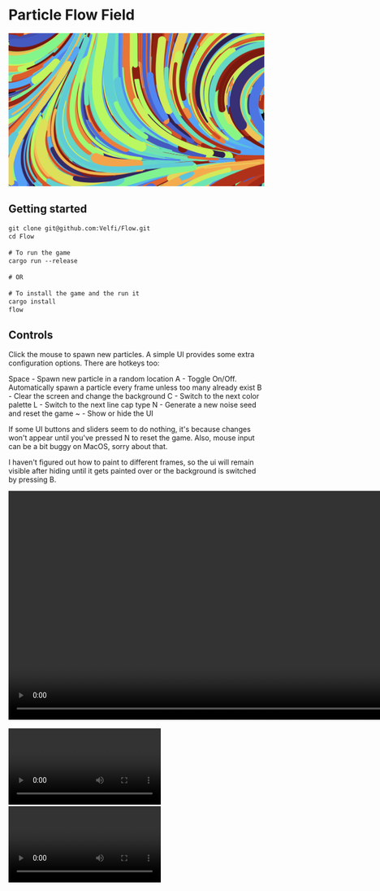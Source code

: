 # Particle Flow Field

![A rainbow-colored flow field][preview]

## Getting started

```shell
git clone git@github.com:Velfi/Flow.git
cd Flow

# To run the game
cargo run --release

# OR

# To install the game and the run it
cargo install
flow
```

## Controls

Click the mouse to spawn new particles. A simple UI provides some extra configuration options. There are hotkeys too:

Space - Spawn new particle in a random location
A - Toggle On/Off. Automatically spawn a particle every frame unless too many already exist
B - Clear the screen and change the background
C - Switch to the next color palette
L - Switch to the next line cap type
N - Generate a new noise seed and reset the game
~ - Show or hide the UI

If some UI buttons and sliders seem to do nothing, it's because changes won't appear until you've pressed N to reset the game.
Also, mouse input can be a bit buggy on MacOS, sorry about that.

I haven't figured out how to paint to different frames, so the ui will remain visible after hiding until it gets painted over or the background is switched by pressing B.

<video controls width="900">
  <source src="FlowFieldAnimation1.mov"
          type="video/mp4">
    Sorry, your browser doesn't support embedded videos.
</video>

![Flow Field Animation 1](FlowFieldAnimation1.mov)
![Flow Field Animation 2](FlowFieldAnimation2.mov)

[preview]: Preview.png "Flow Field Screenshot"
